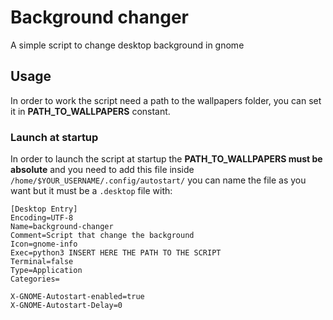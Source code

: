 # Background changer

A simple script to change desktop background in gnome

## Usage

In order to work the script need a path to the wallpapers folder, you can set it in **PATH_TO_WALLPAPERS** constant.

### Launch at startup

In order to launch the script at startup the **PATH_TO_WALLPAPERS must be absolute** and you need to add this file inside `/home/$YOUR_USERNAME/.config/autostart/` you can name the file as you want but it must be a `.desktop` file with:

```
[Desktop Entry]
Encoding=UTF-8
Name=background-changer
Comment=Script that change the background
Icon=gnome-info
Exec=python3 INSERT HERE THE PATH TO THE SCRIPT
Terminal=false
Type=Application
Categories=

X-GNOME-Autostart-enabled=true
X-GNOME-Autostart-Delay=0

```
